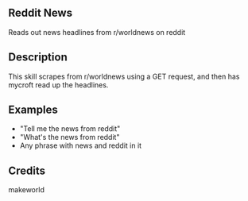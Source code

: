 ## Reddit News
Reads out news headlines from r/worldnews on reddit

## Description
This skill scrapes from r/worldnews using a GET request, and then has mycroft read up the headlines.

## Examples
 - "Tell me the news from reddit"
 - "What's the news from reddit"
 - Any phrase with news and reddit in it


## Credits
makeworld


